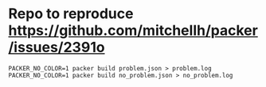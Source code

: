 # Repo to reproduce https://github.com/mitchellh/packer/issues/2391o

```
PACKER_NO_COLOR=1 packer build problem.json > problem.log
PACKER_NO_COLOR=1 packer build no_problem.json > no_problem.log
```
